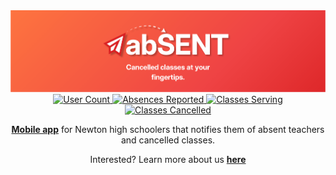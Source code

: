 <a href="https://github.com/absent-cc/absent" target="_blank">
  <img src="https://github.com/absent-cc/branding/blob/main/assets/banner.svg" alt="abSENT Github Banner"
</a>

<!-- 
<p align="center">
<img src="https://emojipedia-us.s3.dualstack.us-west-1.amazonaws.com/thumbs/120/apple/285/mobile-phone_1f4f1.png"
alt="Mobile Phone" width="40" height="40">
<img src="https://emojipedia-us.s3.dualstack.us-west-1.amazonaws.com/thumbs/120/google/313/bell_1f514.png" alt="Bell" width="40" height="40">
<p> -->
<div Badges align="center">
<img alt="User Count" src="https://img.shields.io/endpoint?url=https%3A%2F%2Fapi.absent.cc%2Fv1%2Fbadges%2Fuser%2Fcount">
<img alt="Absences Reported" src="https://img.shields.io/endpoint?color=%23DA2123&url=https%3A%2F%2Fapi.absent.cc%2Fv1%2Fbadges%2Fabsences%2Fcount">
<img alt="Classes Serving" src="https://img.shields.io/endpoint?url=https%3A%2F%2Fapi.absent.cc%2Fv1%2Fbadges%2Fclasses%2Fcount">
<img alt="Classes Cancelled" src="https://img.shields.io/endpoint?color=%23DA2123&url=https%3A%2F%2Fapi.absent.cc%2Fv1%2Fbadges%2Fclasses%2Fcancelled">
</div>

<div Text align="center">
  <p>
    <a href="https://absent.cc"><b>Mobile app</b></a> for Newton high schoolers that notifies them of absent teachers and cancelled classes.
  </p>

  <p>
    Interested? Learn more about us <a href="https://github.com/absent-cc/absent"><b>here</b></a>
  </p>
</div>
